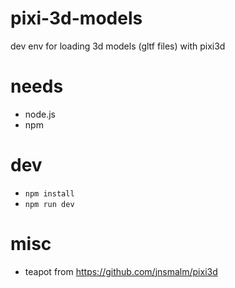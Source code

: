 # pixi-3d-models

dev env for loading 3d models (gltf files) with pixi3d

# needs

* node.js
* npm

# dev

* `npm install`
* `npm run dev`

# misc

* teapot from https://github.com/jnsmalm/pixi3d